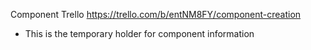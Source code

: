 Component Trello https://trello.com/b/entNM8FY/component-creation
- This is the temporary holder for component information